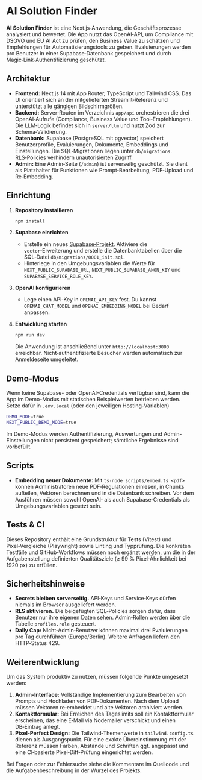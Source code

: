 # AI Solution Finder

**AI Solution Finder** ist eine Next.js‑Anwendung, die Geschäftsprozesse analysiert und bewertet. Die App nutzt das OpenAI‑API, um Compliance mit DSGVO und EU AI Act zu prüfen, den Business Value zu schätzen und Empfehlungen für Automatisierungstools zu geben. Evaluierungen werden pro Benutzer in einer Supabase‑Datenbank gespeichert und durch Magic‑Link‑Authentifizierung geschützt.

## Architektur

* **Frontend:** Next.js 14 mit App Router, TypeScript und Tailwind CSS. Das UI orientiert sich an der mitgelieferten Streamlit‑Referenz und unterstützt alle gängigen Bildschirmgrößen.
* **Backend:** Server‑Routen im Verzeichnis `app/api` orchestrieren die drei OpenAI‑Aufrufe (Compliance, Business Value und Tool‑Empfehlungen). Die LLM‑Logik befindet sich in `server/llm` und nutzt Zod zur Schema‑Validierung.
* **Datenbank:** Supabase (PostgreSQL mit pgvector) speichert Benutzerprofile, Evaluierungen, Dokumente, Embeddings und Einstellungen. Die SQL‑Migrationen liegen unter `db/migrations`. RLS‑Policies verhindern unautorisierten Zugriff.
* **Admin:** Eine Admin‑Seite (`/admin`) ist serverseitig geschützt. Sie dient als Platzhalter für Funktionen wie Prompt‑Bearbeitung, PDF‑Upload und Re‑Embedding.

## Einrichtung

1. **Repository installieren**

   ```bash
   npm install
   ```

2. **Supabase einrichten**

   * Erstelle ein neues [Supabase‑Projekt](https://supabase.com). Aktiviere die `vector`‑Erweiterung und erstelle die Datenbanktabellen über die SQL‑Datei `db/migrations/0001_init.sql`.
   * Hinterlege in den Umgebungsvariablen die Werte für `NEXT_PUBLIC_SUPABASE_URL`, `NEXT_PUBLIC_SUPABASE_ANON_KEY` und `SUPABASE_SERVICE_ROLE_KEY`.

3. **OpenAI konfigurieren**

   * Lege einen API‑Key in `OPENAI_API_KEY` fest. Du kannst `OPENAI_CHAT_MODEL` und `OPENAI_EMBEDDING_MODEL` bei Bedarf anpassen.

4. **Entwicklung starten**

   ```bash
   npm run dev
   ```
   Die Anwendung ist anschließend unter `http://localhost:3000` erreichbar. Nicht‑authentifizierte Besucher werden automatisch zur Anmeldeseite umgeleitet.

## Demo-Modus

Wenn keine Supabase- oder OpenAI-Credentials verfügbar sind, kann die App im Demo-Modus mit statischen Beispielwerten betrieben werden. Setze dafür in `.env.local` (oder den jeweiligen Hosting-Variablen)

```bash
DEMO_MODE=true
NEXT_PUBLIC_DEMO_MODE=true
```

Im Demo-Modus werden Authentifizierung, Auswertungen und Admin-Einstellungen nicht persistent gespeichert; sämtliche Ergebnisse sind vorbefüllt.

## Scripts

* **Embedding neuer Dokumente:** Mit `ts-node scripts/embed.ts <pdf>` können Administratoren neue PDF‑Regulationen einlesen, in Chunks aufteilen, Vektoren berechnen und in die Datenbank schreiben. Vor dem Ausführen müssen sowohl OpenAI‑ als auch Supabase‑Credentials als Umgebungsvariablen gesetzt sein.

## Tests & CI

Dieses Repository enthält eine Grundstruktur für Tests (Vitest) und Pixel‑Vergleiche (Playwright) sowie Linting und Typprüfung. Die konkreten Testfälle und GitHub‑Workflows müssen noch ergänzt werden, um die in der Aufgabenstellung definierten Qualitätsziele (≥ 99 % Pixel‑Ähnlichkeit bei 1920 px) zu erfüllen.

## Sicherheitshinweise

* **Secrets bleiben serverseitig.** API‑Keys und Service‑Keys dürfen niemals im Browser ausgeliefert werden.
* **RLS aktivieren.** Die beigefügten SQL‑Policies sorgen dafür, dass Benutzer nur ihre eigenen Daten sehen. Admin‑Rollen werden über die Tabelle `profiles.role` gesteuert.
* **Daily Cap:** Nicht‑Admin‑Benutzer können maximal drei Evaluierungen pro Tag durchführen (Europe/Berlin). Weitere Anfragen liefern den HTTP‑Status 429.

## Weiterentwicklung

Um das System produktiv zu nutzen, müssen folgende Punkte umgesetzt werden:

1. **Admin‑Interface:** Vollständige Implementierung zum Bearbeiten von Prompts und Hochladen von PDF‑Dokumenten. Nach dem Upload müssen Vektoren re‑embeddet und alte Vektoren archiviert werden.
2. **Kontaktformular:** Bei Erreichen des Tageslimits soll ein Kontaktformular erscheinen, das eine E‑Mail via Nodemailer verschickt und einen DB‑Eintrag anlegt.
3. **Pixel‑Perfect Design:** Die Tailwind‑Themenwerte in `tailwind.config.ts` dienen als Ausgangspunkt. Für eine exakte Übereinstimmung mit der Referenz müssen Farben, Abstände und Schriften ggf. angepasst und eine CI‑basierte Pixel‑Diff‑Prüfung eingerichtet werden.

Bei Fragen oder zur Fehlersuche siehe die Kommentare im Quellcode und die Aufgabenbeschreibung in der Wurzel des Projekts.